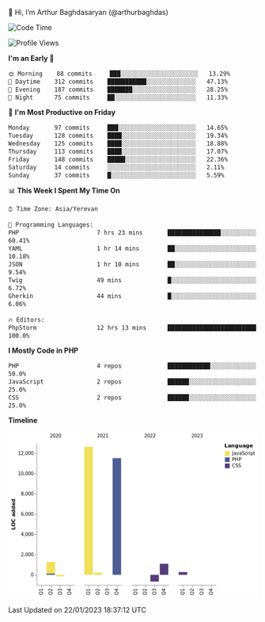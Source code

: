 👋 Hi, I’m Arthur Baghdasaryan (@arthurbaghdas)


<!--START_SECTION:waka-->
![Code Time](http://img.shields.io/badge/Code%20Time-435%20hrs%2041%20mins-blue)

![Profile Views](http://img.shields.io/badge/Profile%20Views-0-blue)

**I'm an Early 🐤** 

```text
🌞 Morning    88 commits     ███░░░░░░░░░░░░░░░░░░░░░░   13.29% 
🌆 Daytime    312 commits    ███████████░░░░░░░░░░░░░░   47.13% 
🌃 Evening    187 commits    ███████░░░░░░░░░░░░░░░░░░   28.25% 
🌙 Night      75 commits     ██░░░░░░░░░░░░░░░░░░░░░░░   11.33%

```
📅 **I'm Most Productive on Friday** 

```text
Monday       97 commits     ███░░░░░░░░░░░░░░░░░░░░░░   14.65% 
Tuesday      128 commits    ████░░░░░░░░░░░░░░░░░░░░░   19.34% 
Wednesday    125 commits    ████░░░░░░░░░░░░░░░░░░░░░   18.88% 
Thursday     113 commits    ████░░░░░░░░░░░░░░░░░░░░░   17.07% 
Friday       148 commits    █████░░░░░░░░░░░░░░░░░░░░   22.36% 
Saturday     14 commits     ░░░░░░░░░░░░░░░░░░░░░░░░░   2.11% 
Sunday       37 commits     █░░░░░░░░░░░░░░░░░░░░░░░░   5.59%

```


📊 **This Week I Spent My Time On** 

```text
⌚︎ Time Zone: Asia/Yerevan

💬 Programming Languages: 
PHP                      7 hrs 23 mins       ███████████████░░░░░░░░░░   60.41% 
YAML                     1 hr 14 mins        ██░░░░░░░░░░░░░░░░░░░░░░░   10.18% 
JSON                     1 hr 10 mins        ██░░░░░░░░░░░░░░░░░░░░░░░   9.54% 
Twig                     49 mins             █░░░░░░░░░░░░░░░░░░░░░░░░   6.72% 
Gherkin                  44 mins             █░░░░░░░░░░░░░░░░░░░░░░░░   6.06%

🔥 Editors: 
PhpStorm                 12 hrs 13 mins      █████████████████████████   100.0%

```

**I Mostly Code in PHP** 

```text
PHP                      4 repos             ████████████░░░░░░░░░░░░░   50.0% 
JavaScript               2 repos             ██████░░░░░░░░░░░░░░░░░░░   25.0% 
CSS                      2 repos             ██████░░░░░░░░░░░░░░░░░░░   25.0%

```


**Timeline**

![Chart not found](https://raw.githubusercontent.com/arthurbaghdas/arthurbaghdas/main/charts/bar_graph.png) 


 Last Updated on 22/01/2023 18:37:12 UTC
<!--END_SECTION:waka-->
